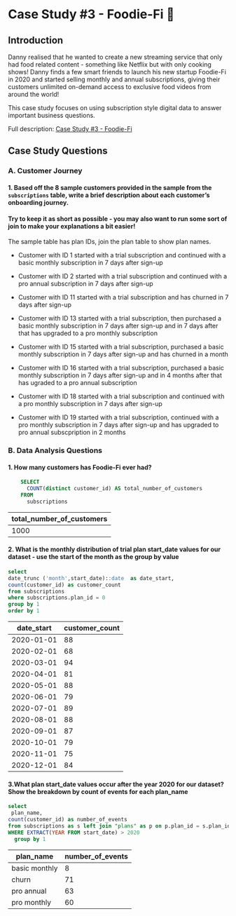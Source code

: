 # Case Study #3 - Foodie-Fi :avocado: 

## Introduction

Danny realised that he wanted to create a new streaming service that only had food related content - something like Netflix but with only cooking shows!
Danny finds a few smart friends to launch his new startup Foodie-Fi in 2020 and started selling monthly and annual subscriptions, giving their customers unlimited on-demand access to exclusive food videos from around the world!

This case study focuses on using subscription style digital data to answer important business questions.

Full description: [Case Study #3 - Foodie-Fi](https://8weeksqlchallenge.com/case-study-3/)

## Case Study Questions

### A. Customer Journey

#### 1. Based off the 8 sample customers provided in the sample from the `subscriptions` table, write a brief description about each customer’s onboarding journey.
#### Try to keep it as short as possible - you may also want to run some sort of join to make your explanations a bit easier!

The sample table has plan IDs, join the plan table to show plan names.

- Customer with ID 1 started with a trial subscription and continued with a basic monthly subscription in 7 days after sign-up

- Customer with ID 2 started with a trial subscription and continued with a pro annual subscription in 7 days after sign-up

- Customer with ID 11 started with a trial subscription and has churned in 7 days after sign-up

- Customer with ID 13 started with a trial subscription, then purchased a basic monthly subscription in 7 days after sign-up and in 7 days after that has upgraded to a pro monthly subscription

- Customer with ID 15 started with a trial subscription, purchased a basic monthly subscription in 7 days after sign-up and has churned in a month

- Customer with ID 16 started with a trial subscription, purchased a basic monthly subscription in 7 days after sign-up and in 4 months after that has ugraded to a pro annual subscription

- Customer with ID 18 started with a trial subscription and continued with a pro monthly subscription in 7 days after sign-up

- Customer with ID 19 started with a trial subscription, continued with a pro monthly subscription in 7 days after sign-up and has upgraded to pro annual subscpription in 2 months

### B. Data Analysis Questions

#### 1. How many customers has Foodie-Fi ever had?

````sql
    SELECT
      COUNT(distinct customer_id) AS total_number_of_customers
    FROM
      subscriptions
````

| total_number_of_customers |
| ------------------------- |
| 1000                      |

#### 2. What is the monthly distribution of trial plan start_date values for our dataset - use the start of the month as the group by value
````sql
select 
date_trunc ('month',start_date)::date  as date_start,
count(customer_id) as customer_count
from subscriptions 
where subscriptions.plan_id = 0
group by 1
order by 1
````
| date_start |  customer_count      |
| ---------- |  ------------------- |
| 2020-01-01 |  88                  |
| 2020-02-01 |  68                  |
| 2020-03-01 |  94                  |
| 2020-04-01 |  81                  |
| 2020-05-01 |  88                  |
| 2020-06-01 |  79                  |
| 2020-07-01 |  89                  |
| 2020-08-01 |  88                  |
| 2020-09-01 |  87                  |
| 2020-10-01 |  79                  |
| 2020-11-01 |  75                  |
| 2020-12-01 |  84                  |

#### 3.What plan start_date values occur after the year 2020 for our dataset? Show the breakdown by count of events for each plan_name

````sql
select
 plan_name,
count(customer_id) as number_of_events
from subscriptions as s left join "plans" as p on p.plan_id = s.plan_id
WHERE EXTRACT(YEAR FROM start_date) > 2020
  group by 1
````

| plan_name     | number_of_events |
| ------------- | ---------------- |
| basic monthly | 8                |
| churn         | 71               |
| pro annual    | 63               |
| pro monthly   | 60               |
